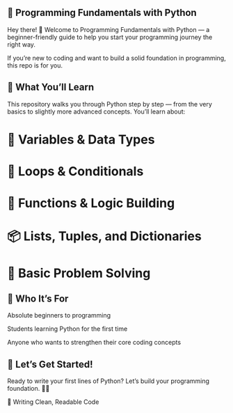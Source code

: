 ## 🐍 Programming Fundamentals with Python

Hey there! 👋 Welcome to Programming Fundamentals with Python — a beginner-friendly guide to help you start your programming journey the right way.

If you’re new to coding and want to build a solid foundation in programming, this repo is for you.



## 🚀 What You’ll Learn

This repository walks you through Python step by step — from the very basics to slightly more advanced concepts.
You’ll learn about:

# 🧩 Variables & Data Types

# 🔁 Loops & Conditionals

# 🧠 Functions & Logic Building

# 📦 Lists, Tuples, and Dictionaries

# 🧮 Basic Problem Solving



## 🧠 Who It’s For

Absolute beginners to programming

Students learning Python for the first time

Anyone who wants to strengthen their core coding concepts



## 🐾 Let’s Get Started!

Ready to write your first lines of Python?
Let’s build your programming foundation. 💪✨




📝 Writing Clean, Readable Code

